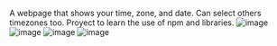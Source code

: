 A webpage that shows your time, zone, and date. Can select others timezones too. Proyect to learn the use of npm and libraries. 
![image](https://github.com/user-attachments/assets/dcbcde65-d490-48ea-840f-40d5254344c4)
![image](https://github.com/user-attachments/assets/fd9d5345-76f5-4307-beb4-f9f849a6783c)
![image](https://github.com/user-attachments/assets/7f41779f-523c-499a-9c06-9a1be12ffea6)
![image](https://github.com/user-attachments/assets/f2a4410c-4069-49ca-ae66-a177e85de516)
